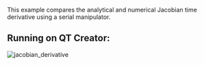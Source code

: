 This example compares the analytical and numerical Jacobian time derivative using a serial manipulator. 

## Running on QT Creator:
![jacobian_derivative](https://user-images.githubusercontent.com/23158313/158622989-5652fb2c-80e8-4335-8bad-23ffcaaf07f3.gif)


